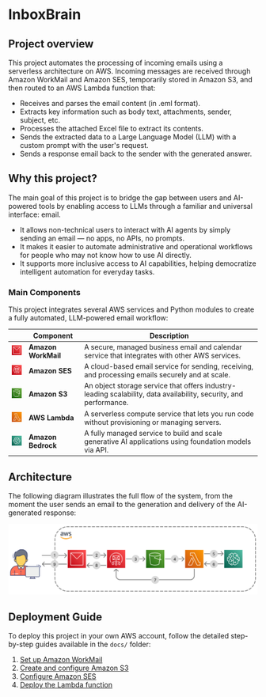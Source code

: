 # InboxBrain
## Project overview
This project automates the processing of incoming emails using a serverless architecture on AWS. Incoming messages are received through Amazon WorkMail and Amazon SES, temporarily stored in Amazon S3, and then routed to an AWS Lambda function that:
- Receives and parses the email content (in .eml format).
- Extracts key information such as body text, attachments, sender, subject, etc.
- Processes the attached Excel file to extract its contents.
- Sends the extracted data to a Large Language Model (LLM) with a custom prompt with the user's request.
- Sends a response email back to the sender with the generated answer.

## Why this project?
The main goal of this project is to bridge the gap between users and AI-powered tools by enabling access to LLMs through a familiar and universal interface: email.

- It allows non-technical users to interact with AI agents by simply sending an email — no apps, no APIs, no prompts.
- It makes it easier to automate administrative and operational workflows for people who may not know how to use AI directly.
- It supports more inclusive access to AI capabilities, helping democratize intelligent automation for everyday tasks.

### Main Components
This project integrates several AWS services and Python modules to create a fully automated, LLM-powered email workflow:

|  | **Component**        | **Description**                                                                                                                                  |
|--|----------------------|--------------------------------------------------------------------------------------------------------------------------------------------------|
| <img src="https://github.com/alexgaarciia/InboxBrain/blob/main/images/icons/workmail.png" width="50"> | **Amazon WorkMail**  | A secure, managed business email and calendar service that integrates with other AWS services.                                                  |
| <img src="https://github.com/alexgaarciia/InboxBrain/blob/main/images/icons/ses.png" width="50"> | **Amazon SES**       | A cloud-based email service for sending, receiving, and processing emails securely and at scale.                                                |
| <img src="https://github.com/alexgaarciia/InboxBrain/blob/main/images/icons/s3.png" width="50"> | **Amazon S3**        | An object storage service that offers industry-leading scalability, data availability, security, and performance.                               |
| <img src="https://github.com/alexgaarciia/InboxBrain/blob/main/images/icons/lambda.png" width="50"> | **AWS Lambda**       | A serverless compute service that lets you run code without provisioning or managing servers.                                                    |
| <img src="https://github.com/alexgaarciia/InboxBrain/blob/main/images/icons/sagemaker.png" width="50"> | **Amazon Bedrock**   | A fully managed service to build and scale generative AI applications using foundation models via API.                                           |

## Architecture
The following diagram illustrates the full flow of the system, from the moment the user sends an email to the generation and delivery of the AI-generated response:

<p align="center">
  <img src="https://github.com/alexgaarciia/InboxBrain/blob/main/images/aws_architecture.png" alt="Architecture Diagram" width="750">
</p>

## Deployment Guide

To deploy this project in your own AWS account, follow the detailed step-by-step guides available in the `docs/` folder:

1. [Set up Amazon WorkMail](docs/workmail.md)
2. [Create and configure Amazon S3](docs/s3.md)  
3. [Configure Amazon SES](docs/ses.md)  
4. [Deploy the Lambda function](docs/lambda.md)  

